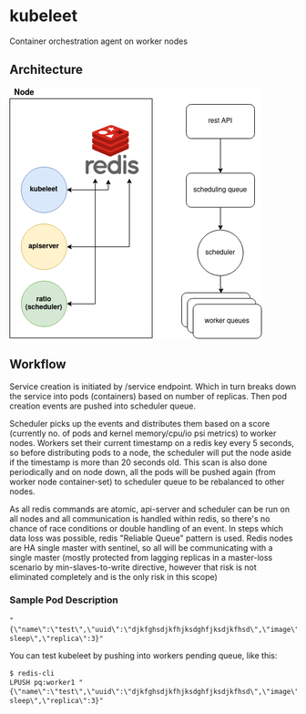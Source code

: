 # kubeleet
Container orchestration agent on worker nodes

## Architecture
![kubeleet](./kubeleet.png)

## Workflow

Service creation is initiated by /service endpoint. Which in turn breaks down the service into pods (containers) based on number of replicas. Then pod creation events are pushed into scheduler queue.

Scheduler picks up the events and distributes them based on a score (currently no. of pods and kernel memory/cpu/io psi metrics) to worker nodes. Workers set their current timestamp on a redis key every 5 seconds, so before distributing pods to a node, the scheduler will put the node aside if the timestamp is more than 20 seconds old. This scan is also done periodically and on node down, all the pods will be pushed again (from worker node container-set) to scheduler queue to be rebalanced to other nodes.

As all redis commands are atomic, api-server and scheduler can be run on all nodes and all communication is handled within redis, so there's no chance of race conditions or double handling of an event. In steps which data loss was possible, redis "Reliable Queue" pattern is used. Redis nodes are HA single master with sentinel, so all will be communicating with a single master (mostly protected from lagging replicas in a master-loss scenario by min-slaves-to-write directive, however that risk is not eliminated completely and is the only risk in this scope)

### Sample Pod Description
```
"{\"name\":\"test\",\"uuid\":\"djkfghsdjkfhjksdghfjksdjkfhsd\",\"image\":\"spaster/alpine-sleep\",\"replica\":3}"
```

You can test kubeleet by pushing into workers pending queue, like this:

```
$ redis-cli
LPUSH pq:worker1 "{\"name\":\"test\",\"uuid\":\"djkfghsdjkfhjksdghfjksdjkfhsd\",\"image\":\"spaster/alpine-sleep\",\"replica\":3}"
```

